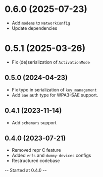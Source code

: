 # 0.6.0 (2025-07-23)
- Add `modems` to `NetworkConfig`
- Update dependencies

# 0.5.1 (2025-03-26)
- Fix (de)serialization of `ActivationMode`

## 0.5.0 (2024-04-23)
- Fix typo in serialization of `key_management`
- Add `Sae` auth type for WPA3-SAE support.

## 0.4.1 (2023-11-14)
- Add `schemars` support

## 0.4.0 (2023-07-21)
- Removed repr C feature
- Added `vrfs` and `dummy-devices` configs
- Restructured codebase

-- Started at 0.4.0 --
